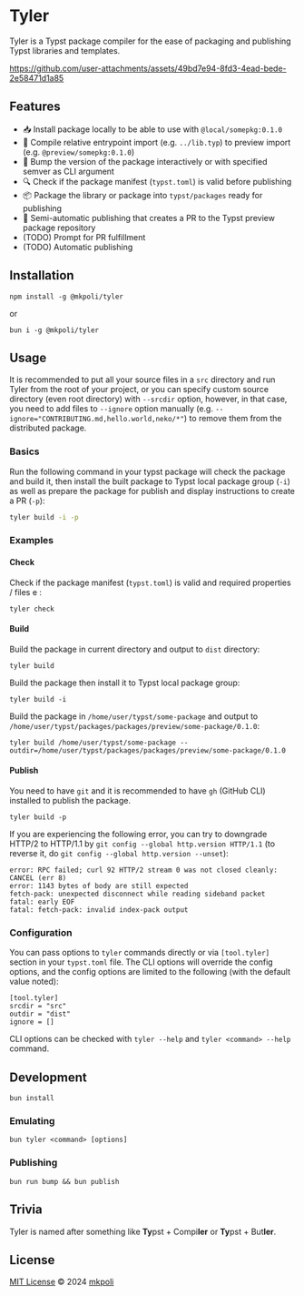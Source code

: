 # Tyler

Tyler is a Typst package compiler for the ease of packaging and publishing Typst libraries and templates.

https://github.com/user-attachments/assets/49bd7e94-8fd3-4ead-bede-2e58471d1a85

## Features

- 📥 Install package locally to be able to use with `@local/somepkg:0.1.0`
- 📄 Compile relative entrypoint import (e.g. `../lib.typ`) to preview import (e.g. `@preview/somepkg:0.1.0`)
- 🔄 Bump the version of the package interactively or with specified semver as CLI argument
- 🔍 Check if the package manifest (`typst.toml`) is valid before publishing
- 📦 Package the library or package into `typst/packages` ready for publishing
- 🚀 Semi-automatic publishing that creates a PR to the Typst preview package repository
- (TODO) Prompt for PR fulfillment
- (TODO) Automatic publishing

## Installation

```
npm install -g @mkpoli/tyler
```

or

```
bun i -g @mkpoli/tyler
```

## Usage

It is recommended to put all your source files in a `src` directory and run Tyler from the root of your project, or you can specify custom source directory (even root directory) with `--srcdir` option, however, in that case, you need to add files to `--ignore` option manually (e.g. `--ignore="CONTRIBUTING.md,hello.world,neko/*"`) to remove them from the distributed package.

### Basics

Run the following command in your typst package will check the package and build it, then install the built package to Typst local package group (`-i`) as well as prepare the package for publish and display instructions to create a PR (`-p`):

```bash
tyler build -i -p
```

### Examples

#### Check

Check if the package manifest (`typst.toml`) is valid and required properties / files e   :

```
tyler check
```

#### Build

Build the package in current directory and output to `dist` directory:

```
tyler build
```

Build the package then install it to Typst local package group:

```
tyler build -i
```

Build the package in `/home/user/typst/some-package` and output to `/home/user/typst/packages/packages/preview/some-package/0.1.0`:

```
tyler build /home/user/typst/some-package --outdir=/home/user/typst/packages/packages/preview/some-package/0.1.0
```

#### Publish

You need to have `git` and it is recommended to have `gh` (GitHub CLI) installed to publish the package.

```
tyler build -p
```

If you are experiencing the following error, you can try to downgrade HTTP/2 to HTTP/1.1 by `git config --global http.version HTTP/1.1` (to reverse it, do `git config --global http.version --unset`):

```
error: RPC failed; curl 92 HTTP/2 stream 0 was not closed cleanly: CANCEL (err 8)
error: 1143 bytes of body are still expected
fetch-pack: unexpected disconnect while reading sideband packet
fatal: early EOF
fatal: fetch-pack: invalid index-pack output
```

### Configuration

You can pass options to `tyler` commands directly or via `[tool.tyler]` section in your `typst.toml` file. The CLI options will override the config options, and the config options are limited to the following (with the default value noted):

```
[tool.tyler]
srcdir = "src"
outdir = "dist"
ignore = []
```

CLI options can be checked with `tyler --help` and `tyler <command> --help` command.

## Development

```
bun install
```

### Emulating

```
bun tyler <command> [options]
```

### Publishing

```
bun run bump && bun publish
```

## Trivia

Tyler is named after something like **Ty**pst + Compi**ler** or **Ty**pst + But**ler**.

## License

[MIT License](./LICENSE) © 2024 [mkpoli](https://mkpo.li/)
